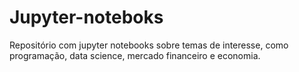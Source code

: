 # Jupyter-noteboks
Repositório com jupyter notebooks sobre temas de interesse, como programação, data science, mercado financeiro e economia.
